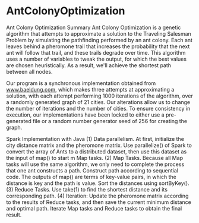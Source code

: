 # AntColonyOptimization
Ant Colony Optimization Summary
Ant Colony Optimization is a genetic algorithm that attempts to approximate a solution to the Traveling Salesman Problem by simulating the pathfinding performed by an ant colony. Each ant leaves behind a pheromone trail that increases the probability that the next ant will follow that trail, and these trails degrade over time. This algorithm uses a number of variables to tweak the output, for which the best values are chosen heuristically.
As a result, we'll achieve the shortest path between all nodes. 
 

Our program is a synchronous implementation obtained from www.baeldung.com, which makes three attempts at approximating a solution, with each attempt performing 1000 iterations of the algorithm, over a randomly generated graph of 21 cities. Our alterations allow us to change the number of iterations and the number of cities.
To ensure consistency in execution, our implementations have been locked to either use a pre-generated file or a random number generator seed of 256 for creating the graph.

Spark Implementation with Java
(1) 	Data parallelism. At first, initialize the city distance matrix and the pheromone matrix. Use parallelize() of Spark to convert the array of Ants to a distributed dataset, then use this dataset as the input of map() to start m Map tasks. 
(2) 	Map Tasks. Because all Map tasks will use the same algorithm, we only need to complete the process that one ant constructs a path. Construct path according to sequential code. The outputs of map() are terms of key-value pairs, in which the distance is key and the path is value. Sort the distances using sortByKey().
(3) 	Reduce Tasks. Use take(1) to find the shortest distance and its corresponding path.
(4) 	Iteration: Update the pheromone matrix according to the results of Reduce tasks, and then save the current minimum distance and optimal path. Iterate Map tasks and Reduce tasks to obtain the final result.
